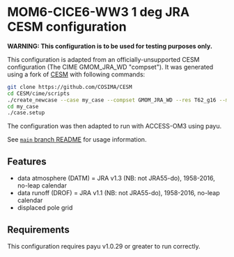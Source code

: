 # MOM6-CICE6-WW3 1 deg JRA CESM configuration

**WARNING: This configuration is to be used for testing purposes only.**

This configuration is adapted from an officially-unsupported CESM configuration
(The CIME GMOM_JRA_WD "compset"). It was generated using a fork of
[CESM](https://github.com/COSIMA/CESM) with following commands:

```bash
git clone https://github.com/COSIMA/CESM
cd CESM/cime/scripts
./create_newcase --case my_case --compset GMOM_JRA_WD --res T62_g16 --machine gadi --run-unsupported
cd my_case
./case.setup
```
The configuration was then adapted to run with ACCESS-OM3 using payu.

See [`main` branch
README](https://github.com/COSIMA/MOM6-CICE6-WW3/blob/main/README.md) for usage
information.

## Features

- data atmosphere (DATM) = JRA v1.3 (NB: not JRA55-do), 1958-2016, no-leap calendar
- data runoff (DROF) = JRA v1.1 (NB: not JRA55-do), 1958-2016, no-leap calendar
- displaced pole grid

## Requirements

This configuration requires payu v1.0.29 or greater to run correctly.
